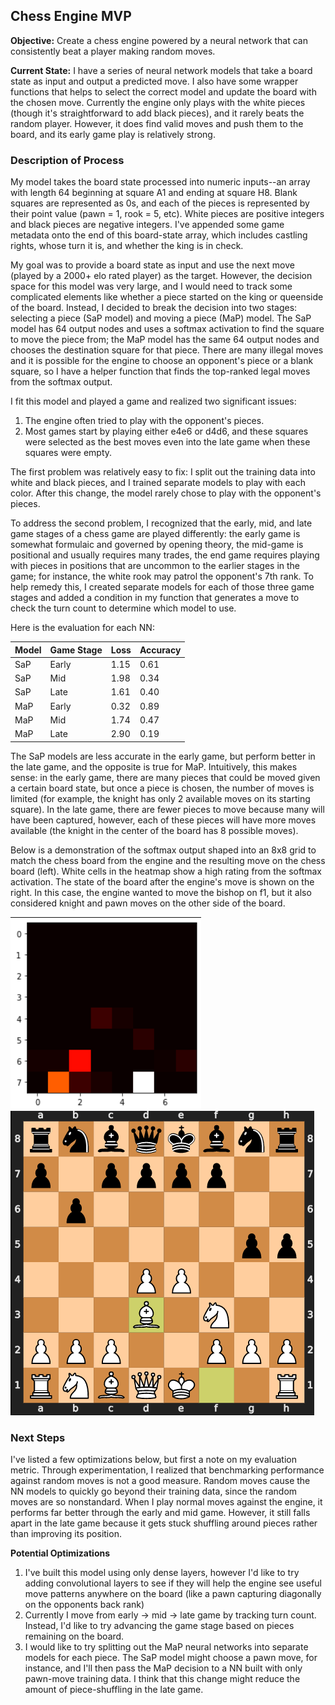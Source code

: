 ## Chess Engine MVP

**Objective:** Create a chess engine powered by a neural network that can consistently beat a player making random moves.

**Current State:** I have a series of neural network models that take a board state as input and output a predicted move. I also have some wrapper functions that helps to select the correct model and update the board with the chosen move. Currently the engine only plays with the white pieces (though it's straightforward to add black pieces), and it rarely beats the random player. However, it does find valid moves and push them to the board, and its early game play is relatively strong.

### Description of Process

My model takes the board state processed into numeric inputs--an array with length 64 beginning at square A1 and ending at square H8. Blank squares are represented as 0s, and each of the pieces is represented by their point value (pawn = 1, rook = 5, etc). White pieces are positive integers and black pieces are negative integers. I've appended some game metadata onto the end of this board-state array, which includes castling rights, whose turn it is, and whether the king is in check.

My goal was to provide a board state as input and use the next move (played by a 2000+ elo rated player) as the target. However, the decision space for this model was very large, and I would need to track some complicated elements like whether a piece started on the king or queenside of the board. Instead, I decided to break the decision into two stages: selecting a piece (SaP model) and moving a piece (MaP) model. The SaP model has 64 output nodes and uses a softmax activation to find the square to move the piece from; the MaP model has the same 64 output nodes and chooses the destination square for that piece. There are many illegal moves and it is possible for the engine to choose an opponent's piece or a blank square, so I have a helper function that finds the top-ranked legal moves from the softmax output.  

I fit this model and played a game and realized two significant issues:
1. The engine often tried to play with the opponent's pieces.
2. Most games start by playing either e4e6 or d4d6, and these squares were selected as the best moves even into the late game when these squares were empty.

The first problem was relatively easy to fix: I split out the training data into white and black pieces, and I trained separate models to play with each color. After this change, the model rarely chose to play with the opponent's pieces.

To address the second problem, I recognized that the early, mid, and late game stages of a chess game are played differently: the early game is somewhat formulaic and governed by opening theory, the mid-game is positional and usually requires many trades, the end game requires playing with pieces in positions that are uncommon to the earlier stages in the game; for instance, the white rook may patrol the opponent's 7th rank. To help remedy this, I created separate models for each of those three game stages and added a condition in my function that generates a move to check the turn count to determine which model to use.

Here is the evaluation for each NN:

| Model    | Game Stage  | Loss   | Accuracy |
| -------- | ----------- | ------ | -------- |
| SaP      | Early       | 1.15   |   0.61   |
| SaP      | Mid         | 1.98   |   0.34   |
| SaP      | Late        | 1.61   |   0.40   |
| MaP      | Early       | 0.32   |   0.89   |
| MaP      | Mid         | 1.74   |   0.47   |
| MaP      | Late        | 2.90   |   0.19   |

The SaP models are less accurate in the early game, but perform better in the late game, and the opposite is true for MaP. Intuitively, this makes sense: in the early game, there are many pieces that could be moved given a certain board state, but once a piece is chosen, the number of moves is limited (for example, the knight has only 2 available moves on its starting square). In the late game, there are fewer pieces to move because many will have been captured, however, each of these pieces will have more moves available (the knight in the center of the board has 8 possible moves).

Below is a demonstration of the softmax output shaped into an 8x8 grid to match the chess board from the engine and the resulting move on the chess board (left). White cells in the heatmap show a high rating from the softmax activation. The state of the board after the engine's move is shown on the right. In this case, the engine wanted to move the bishop on f1, but it also considered knight and pawn moves on the other side of the board.

![Decision Space](decision_space.png)
![Board After Move](chess_board_screenshot.png)

### Next Steps

I've listed a few optimizations below, but first a note on my evaluation metric. Through experimentation, I realized that benchmarking performance against random moves is not a good measure. Random moves cause the NN models to quickly go beyond their training data, since the random moves are so nonstandard. When I play normal moves against the engine, it performs far better through the early and mid game. However, it still falls apart in the late game because it gets stuck shuffling around pieces rather than improving its position.

**Potential Optimizations**
1. I've built this model using only dense layers, however I'd like to try adding convolutional layers to see if they will help the engine see useful move patterns anywhere on the board (like a pawn capturing diagonally on the opponents back rank)
2. Currently I move from early -> mid -> late game by tracking turn count. Instead, I'd like to try advancing the game stage based on pieces remaining on the board. 
3. I would like to try splitting out the MaP neural networks into separate models for each piece. The SaP model might choose a pawn move, for instance, and I'll then pass the MaP decision to a NN built with only pawn-move training data. I think that this change might reduce the amount of piece-shuffling in the late game.
